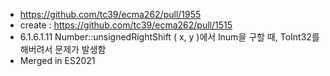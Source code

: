 - https://github.com/tc39/ecma262/pull/1955
- create : https://github.com/tc39/ecma262/pull/1515
- 6.1.6.1.11 Number::unsignedRightShift ( x, y )에서 lnum을 구할 때,
  ToInt32를 해버려서 문제가 발생함
- Merged in ES2021
